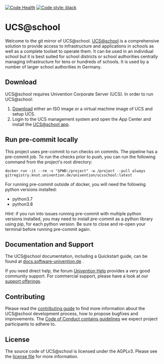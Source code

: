 [![Code Health](https://landscape.io/github/univention/ucs-school/4.3/landscape.svg?style=flat)](https://landscape.io/github/univention/ucs-school/4.3)
[![Code style: black](https://img.shields.io/badge/code%20style-black-000000.svg)](https://github.com/psf/black)

# UCS@school

Welcome to the git mirror of UCS@school.
[UCS@school](https://www.univention.com/products/ucsschool/) is a
comprehensive solution to provide access to infrastructure and
applications in schools as well as a complete toolset to operate them.
It can be used in an individual school but it is best suited for school
districts or school authorities centrally managing infrastructure for
tens or hundreds of schools. It is used by a number of larger school
authorities in Germany.

## Download

UCS@school requires Univention Corporate Server (UCS). In order to run UCS@school:

1. [Download](https://www.univention.com/downloads/ucs-download/) either an ISO image or a virtual machine image of UCS and setup UCS.
2. Login to the UCS management system and open the App Center and install the [UCS@school app](https://www.univention.de/produkte/univention-app-center/app-katalog/ucsschool/).

## Run pre-commit locally

This project uses pre-commit to run checks on commits. The pipeline has a pre-commit job. To run the checks prior to push, you can run the following command from the project's root directory:

```
docker run -it --rm -v "$PWD:/project" -w /project --pull always gitregistry.knut.univention.de/univention/ucsschool:latest
```

For running pre-commit outside of docker, you will need the following python versions installed:

* python3.7
* python3.8

*Hint*: if you run into issues running pre-commit with multiple python versions installed, you may need to install pre-commit as a python library using pip, for each python version. Be sure to close and re-open your terminal before running pre-commit again.


## Documentation and Support

The UCS@school documentation, including a Quickstart guide, can be found at [docs.software-univention.de](https://docs.software-univention.de/) .

If you need direct help, the forum [Univention
Help](https://help.univention.com) provides a very good community support. For
commercial support, please have a look at our [support
offerings](https://www.univention.com/download-and-support/support/commercial-support/).

## Contributing

Please read the [contributing guide](./CONTRIBUTING.md) to find more information about the UCS@school development process, how to propose bugfixes and improvements.
The [Code of Conduct contains guidelines](./CONTRIBUTING.md#code-of-conduct) we expect project participants to adhere to.

## License

The source code of UCS@school is licensed under the AGPLv3. Please see the [license file](./LICENSE) for more information.
